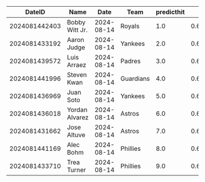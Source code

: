 DateID         |  Name            |  Date        |  Team       |  predicthit  |  predicthitproba     |  hitbool  |  Last7DaysAVG  |  Last15DaysAVG  |  Last30DaysAVG
---------------|------------------|--------------|-------------|--------------|----------------------|-----------|----------------|-----------------|---------------
2024081442403  |  Bobby Witt Jr.  |  2024-08-14  |  Royals     |  1.0         |  0.6703224306294043  |  False    |  0.389         |  0.353          |  0.451
2024081433192  |  Aaron Judge     |  2024-08-14  |  Yankees    |  2.0         |  0.6404224645225952  |  False    |  0.481         |  0.477          |  0.443
2024081439572  |  Luis Arraez     |  2024-08-14  |  Padres     |  3.0         |  0.620468502602765   |  False    |  0.313         |  0.275          |  0.287
2024081441996  |  Steven Kwan     |  2024-08-14  |  Guardians  |  4.0         |  0.6197488370579722  |  False    |  0.179         |  0.235          |  0.234
2024081436969  |  Juan Soto       |  2024-08-14  |  Yankees    |  5.0         |  0.6144161630892695  |  False    |  0.258         |  0.28           |  0.348
2024081436018  |  Yordan Alvarez  |  2024-08-14  |  Astros     |  6.0         |  0.6143985243190336  |  False    |  0.429         |  0.362          |  0.345
2024081431662  |  Jose Altuve     |  2024-08-14  |  Astros     |  7.0         |  0.6132818466021476  |  False    |  0.259         |  0.222          |  0.28
2024081441169  |  Alec Bohm       |  2024-08-14  |  Phillies   |  8.0         |  0.6109894087805121  |  False    |  0.24          |  0.298          |  0.297
2024081433710  |  Trea Turner     |  2024-08-14  |  Phillies   |  9.0         |  0.6104254858749391  |  False    |  0.192         |  0.17           |  0.168
